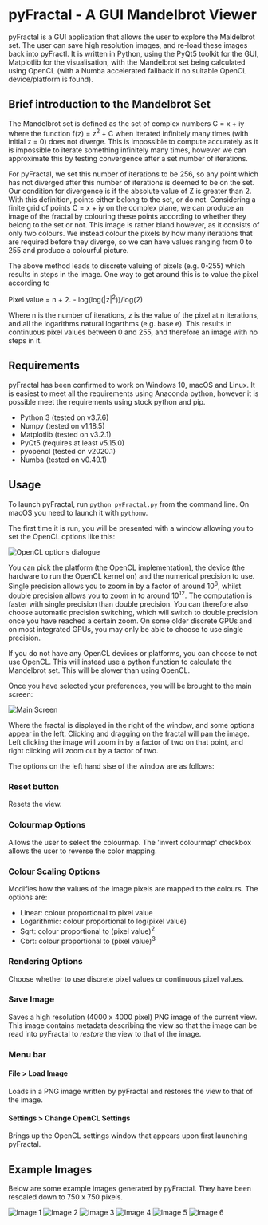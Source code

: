 # pyFractal - A GUI Mandelbrot Viewer

pyFractal is a GUI application that allows the user to explore the Maldelbrot set. The user can save high resolution images, and re-load these images back into pyFractl. It is written in Python, using the PyQt5 toolkit for the GUI, Matplotlib for the visualisation, with the Mandelbrot set being calculated using OpenCL (with a Numba accelerated fallback if no suitable OpenCL device/platform is found).

## Brief introduction to the Mandelbrot Set
The Mandelbrot set is defined as the set of complex numbers C = x + iy where the function f(z) = z<sup>2</sup> + C when iterated infinitely many times (with initial z = 0) does not diverge. This is impossible to compute accurately as it is impossible to iterate something infinitely many times, however we can approximate this by testing convergence after a set number of iterations.

For pyFractal, we set this number of iterations to be 256, so any point which has not diverged after this number of iterations is deemed to be on the set. Our condition for divergence is if the absolute value of Z is greater than 2. With this definition, points either belong to the set, or do not. Considering a finite grid of points C = x + iy on the complex plane, we can produce an image of the fractal by colouring these points according to whether they belong to the set or not. This image is rather bland however, as it consists of only two colours. We instead colour the pixels by how many iterations that are required before they diverge, so we can have values ranging from 0 to 255 and produce a colourful picture.

The above method leads to discrete valuing of pixels (e.g. 0-255) which results in steps in the image. One way to get around this is to value the pixel according to 

Pixel value = n + 2. - log(log(|z|<sup>2</sup>))/log(2)

Where n is the number of iterations, z is the value of the pixel at n iterations, and all the logarithms natural logarthms (e.g. base e). This results in continuous pixel values between 0 and 255, and therefore an image with no steps in it.

## Requirements
pyFractal has been confirmed to work on Windows 10, macOS and Linux. It is easiest to meet all the requirements using Anaconda python, however it is possible meet the requirements using stock python and pip.

- Python 3 (tested on v3.7.6)
- Numpy (tested on v1.18.5)
- Matplotlib (tested on v3.2.1)
- PyQt5 (requires at least v5.15.0)
- pyopencl (tested on v2020.1)
- Numba (tested on v0.49.1)


## Usage
To launch pyFractal, run `python pyFractal.py` from the command line. On macOS you need to launch it with `pythonw`. 

The first time it is run, you will be presented with a window allowing you to set the OpenCL options like this:

![OpenCL options dialogue](Screenshots/OpenCLOptions.png)

You can pick the platform (the OpenCL implementation), the device (the hardware to run the OpenCL kernel on) and the numerical precision to use. Single precision allows you to zoom in by a factor of around 10<sup>6</sup>, whilst double precision allows you to zoom in to around 10<sup>12</sup>. The computation is faster with single precision than double precision. You can therefore also choose automatic precision switching, which will switch to double precision once you have reached a certain zoom. On some older discrete GPUs and on most integrated GPUs, you may only be able to choose to use single precision.

If you do not have any OpenCL devices or platforms, you can choose to not use OpenCL. This will instead use a python function to calculate the Mandelbrot set. This will be slower than using OpenCL.


Once you have selected your preferences, you will be brought to the main screen:

![Main Screen](Screenshots/MainScreen.png)

Where the fractal is displayed in the right of the window, and some options appear in the left. Clicking and dragging on the fractal will pan the image. Left clicking the image will zoom in by a factor of two on that point, and right clicking will zoom out by a factor of two.

The options on the left hand sise of the window are as follows:

### Reset button
Resets the view.

### Colourmap Options
Allows the user to select the colourmap. The 'invert colourmap' checkbox allows the user to reverse the color mapping.

### Colour Scaling Options
Modifies how the values of the image pixels are mapped to the colours. The options are:
 - Linear: colour proportional to pixel value
 - Logarithmic: colour proportional to log(pixel value)
 - Sqrt: colour proportional to (pixel value)<sup>2</sup>
 - Cbrt: colour proportional to (pixel value)<sup>3</sup>

### Rendering Options
Choose whether to use discrete pixel values or continuous pixel values.

### Save Image
Saves a high resolution (4000 x 4000 pixel) PNG image of the current view. This image contains metadata describing the view so that the image can be read into pyFractal to _restore_ the view to that of the image.

### Menu bar
#### File > Load Image
Loads in a PNG image written by pyFractal and restores the view to that of the image.
#### Settings > Change OpenCL Settings
Brings up the OpenCL settings window that appears upon first launching pyFractal.

## Example Images
Below are some example images generated by pyFractal. They have been rescaled down to 750 x 750 pixels.

![Image 1](Screenshots/img1.png)
![Image 2](Screenshots/img2.png)
![Image 3](Screenshots/img3.png)
![Image 4](Screenshots/img4.png)
![Image 5](Screenshots/img5.png)
![Image 6](Screenshots/img6.png)